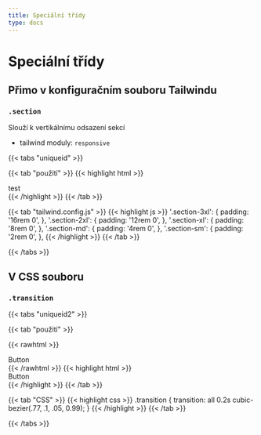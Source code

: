 ```yaml
---
title: Speciální třídy
type: docs
---
```


# Speciální třídy
## Přimo v konfiguračním souboru Tailwindu
### `.section`
Slouží k vertikálnímu odsazení sekcí

- tailwind moduly: `responsive`

{{< tabs "uniqueid" >}}

{{< tab "použití" >}}
{{< highlight html >}}
<section class="bg-primary-darker section-sm md:section-xl"> test</section>
{{< /highlight >}}
{{< /tab >}}

{{< tab "tailwind.config.js" >}}
{{< highlight js >}}
 '.section-3xl': {
     padding: '16rem 0',
 },
 '.section-2xl': {
     padding: '12rem 0',
 },
 '.section-xl': {
     padding: '8rem 0',
 },
 '.section-md': {
     padding: '4rem 0',
 },
 '.section-sm': {
     padding: '2rem 0',
 },
{{< /highlight >}}
{{< /tab >}}

{{< /tabs >}}

## V CSS souboru
### `.transition`

{{< tabs "uniqueid2" >}}

{{< tab "použití" >}}

{{< rawhtml >}}
<div class="transition bg-blue-500 hover:bg-blue-700 text-white font-bold py-2 px-4 inline">
  Button
</div>
{{< /rawhtml >}}
{{< highlight html >}}
<div class="transition bg-blue-500 hover:bg-blue-700 text-white font-bold py-2 px-4 inline">
  Button
</div>
{{< /highlight >}}
{{< /tab >}}

{{< tab "CSS" >}}
{{< highlight css >}}
.transition {
    transition: all 0.2s cubic-bezier(.77, .1, .05, 0.99);
}
{{< /highlight >}}
{{< /tab >}}

{{< /tabs >}}

